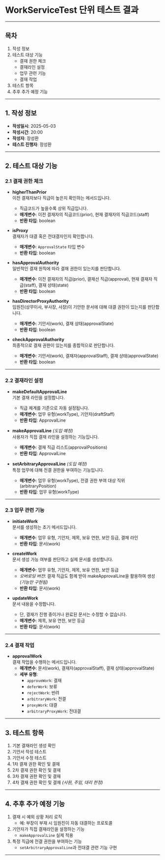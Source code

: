 # WorkServiceTest 단위 테스트 결과

---

## 목차

1. 작성 정보
2. 테스트 대상 기능
    - 결재 권한 체크
    - 결재라인 설정
    - 업무 관련 기능
    - 결재 작업
3. 테스트 항목
4. 추후 추가 예정 기능

---

## 1. 작성 정보

- **작성일시**: 2025-05-03
- **작성시간**: 20:00
- **작성자**: 장성환
- **테스트 진행자**: 장성환

---

## 2. 테스트 대상 기능

### 2.1 결재 권한 체크

- **higherThanPrior**  
  이전 결재자보다 직급이 높은지 확인하는 메서드입니다.
    - 직급코드가 높을수록 상위 직급입니다.
    - **매개변수**: 이전 결재자의 직급코드(prior), 현재 결재자의 직급코드(staff)
    - **반환 타입**: boolean

- **isProxy**  
  결재자가 대결 혹은 전대결자인지 확인합니다.
    - **매개변수**: `ApprovalState` 타입 변수
    - **반환 타입**: boolean

- **hasApprovalAuthority**  
  일반적인 결재 원칙에 따라 결재 권한이 있는지를 판단합니다.
    - **매개변수**: 이전 결재자의 직급(prior), 결재선 직급(approval), 현재 결재자 직급(staff), 결재 상태(state)
    - **반환 타입**: boolean

- **hasDirectorProxyAuthority**  
  임원진(상무이사, 부사장, 사장)이 기안한 문서에 대해 대결 권한이 있는지를 판단합니다.
    - **매개변수**: 기안서(work), 결재 상태(approvalState)
    - **반환 타입**: boolean

- **checkApprovalAuthority**  
  최종적으로 결재 권한이 있는지를 종합적으로 판단합니다.
    - **매개변수**: 기안서(work), 결재자(approvalStaff), 결재 상태(approvalState)
    - **반환 타입**: boolean

---

### 2.2 결재라인 설정

- **makeDefaultApprovalLine**  
  기본 결재 라인을 설정합니다.
    - 직급 체계를 기준으로 자동 설정됩니다.
    - **매개변수**: 업무 유형(workType), 기안자(draftStaff)
    - **반환 타입**: ApprovalLine

- **makeApprovalLine** *(도입 예정)*  
  사용자가 직접 결재 라인을 설정하는 기능입니다.
    - **매개변수**: 결재 직급 리스트(approvalPositions)
    - **반환 타입**: ApprovalLine

- **setArbitraryApprovalLine** *(도입 예정)*  
  특정 업무에 대해 전결 권한을 부여하는 기능입니다.
    - **매개변수**: 업무 유형(workType), 전결 권한 부여 대상 직위(arbitraryPosition)
    - **반환 타입**: 업무 유형(workType)

---

### 2.3 업무 관련 기능

- **initiateWork**  
  문서를 생성하는 초기 메서드입니다.
    - **매개변수**: 업무 유형, 기안자, 제목, 보유 연한, 보안 등급, 결재 라인
    - **반환 타입**: 문서(work)

- **createWork**  
  문서 생성 가능 여부를 판단하고 실제 문서를 생성합니다.
    - **매개변수**: 업무 유형, 기안자, 제목, 보유 연한, 보안 등급
    - *오버로딩 버전*: 결재 직급도 함께 받아 makeApprovalLine을 활용하여 생성 *(기능만 구현됨)*
    - **반환 타입**: 문서(work)

- **updateWork**  
  문서 내용을 수정합니다.
    - 단, 결재가 진행 중이거나 완료된 문서는 수정할 수 없습니다.
    - **매개변수**: 제목, 보유 연한, 보안 등급
    - **반환 타입**: 문서(work)

---

### 2.4 결재 작업

- **approvalWork**  
  결재 작업을 수행하는 메서드입니다.
    - **매개변수**: 문서(work), 결재자(approvalStaff), 결재 상태(approvalState)
    - **세부 유형**:
        - `approveWork`: 결재
        - `deferWork`: 보류
        - `rejectWork`: 반려
        - `arbitraryWork`: 전결
        - `proxyWork`: 대결
        - `arbitraryProxyWork`: 전대결

---

## 3. 테스트 항목

1. 기본 결재라인 생성 확인
2. 기안서 작성 테스트
3. 기안서 수정 테스트
4. 1차 결재 권한 확인 및 결재
5. 2차 결재 권한 확인 및 결재
6. 3차 결재 권한 확인 및 결재
7. 4차 결재 권한 확인 및 결재 *(사원, 주임, 대리 한정)*

---

## 4. 추후 추가 예정 기능

1. 결재 시 예외 상황 처리 로직
    - 예: 부장이 부재 시 임원진이 자동 대결하는 프로토콜
2. 기안자가 직접 결재라인을 설정하는 기능
    - `makeApprovalLine` 실제 적용
3. 특정 직급에 전결 권한을 부여하는 기능
    - `setArbitraryApprovalLine`과 전대결 관련 기능 구현  

---
